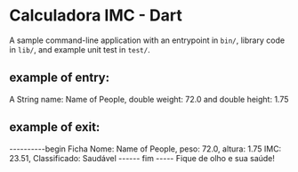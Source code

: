 # Calculadora IMC - Dart

A sample command-line application with an entrypoint in `bin/`, library code
in `lib/`, and example unit test in `test/`.

## example of entry: 
A String name: Name of People, double weight: 72.0 and double height: 1.75

## example of exit: 
----------begin Ficha
 Nome: Name of People, peso: 72.0, altura: 1.75
IMC: 23.51, Classificado: Saudável
------ fim -----
Fique de olho e sua saúde!